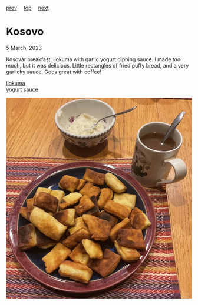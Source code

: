 [prev](south_korea.md)&emsp;
[top](../index.md)&emsp;
[next](kuwait.md)
# Kosovo
<meta property="og:image" content="images/kosovo.png"/>
5 March, 2023

Kosovar breakfast: llokuma with garlic yogurt dipping sauce. I made
too much, but it was delicious. Little rectangles of fried puffy
bread, and a very garlicky sauce. Goes great with coffee!

[llokuma](https://www.wanderlust.co.uk/content/6-kosovan-recipes-by-elizabeth-gowing/)<br/>
[yogurt sauce](https://www.food.com/recipe/garlic-yogurt-sauce-392372)

![breakfast](images/kosovo.jpeg)
